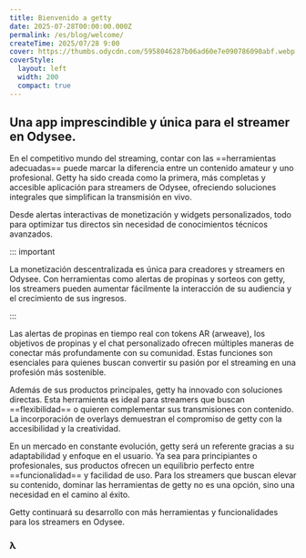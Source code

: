 ```yaml
---
title: Bienvenido a getty
date: 2025-07-28T00:00:00.000Z
permalink: /es/blog/welcome/
createTime: 2025/07/28 9:00
cover: https://thumbs.odycdn.com/5958046287b06ad60e7e090786090abf.webp
coverStyle:
  layout: left
  width: 200
  compact: true
---
```


## Una app imprescindible y única para el streamer en Odysee.

En el competitivo mundo del streaming, contar con las ==herramientas adecuadas== puede marcar la diferencia entre un contenido amateur y uno profesional. Getty ha sido creada como la primera, más completas y accesible aplicación para streamers de Odysee, ofreciendo soluciones integrales que simplifican la transmisión en vivo.

Desde alertas interactivas de monetización y widgets personalizados, todo para optimizar tus directos sin necesidad de conocimientos técnicos avanzados.

::: important

La monetización descentralizada es única para creadores y streamers en Odysee. Con herramientas como alertas de propinas y sorteos con getty, los streamers pueden aumentar fácilmente la interacción de su audiencia y el crecimiento de sus ingresos.

:::

Las alertas de propinas en tiempo real con tokens AR (arweave), los objetivos de propinas y el chat personalizado ofrecen múltiples maneras de conectar más profundamente con su comunidad. Estas funciones son esenciales para quienes buscan convertir su pasión por el streaming en una profesión más sostenible.

Además de sus productos principales, getty ha innovado con soluciones directas. Esta herramienta es ideal para streamers que buscan ==flexibilidad== o quieren complementar sus transmisiones con contenido. La incorporación de overlays demuestran el compromiso de getty con la accesibilidad y la creatividad.

En un mercado en constante evolución, getty será un referente gracias a su adaptabilidad y enfoque en el usuario. Ya sea para principiantes o profesionales, sus productos ofrecen un equilibrio perfecto entre ==funcionalidad== y facilidad de uso. Para los streamers que buscan elevar su contenido, dominar las herramientas de getty no es una opción, sino una necesidad en el camino al éxito.

Getty continuará su desarrollo con más herramientas y funcionalidades para los streamers en Odysee.

### **λ**
